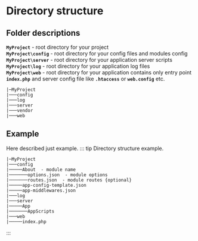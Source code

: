 # Directory structure

## Folder descriptions

**`MyProject`** - root directory for your project  
**`MyProject\config`** - root directory for your config files and modules config  
**`MyProject\server`** - root directory for your application server scripts  
**`MyProject\log`** - root directory for your application log files  
**`MyProject\web`** - root directory for your application contains only entry point **`index.php`**
and server config file like **`.htaccess`** or **`web.config`** etc.

```text
|─MyProject  
|───config  
|───log  
|───server  
|───vendor  
|───web 
``` 


## Example

Here described just example.
::: tip Directory structure example.

```text
|─MyProject  
|───config  
|─────About  - module name
|───────options.json  - module options
|───────routes.json  - module routes {optional}
|─────app-config-template.json
|─────app-middlewares.json
|───log  
|───server  
|─────App  
|───────AppScripts  
|───web 
|─────index.php 
``` 

:::



